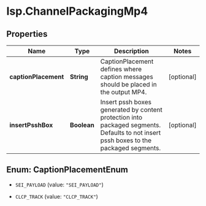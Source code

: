 # Isp.ChannelPackagingMp4

## Properties

Name | Type | Description | Notes
------------ | ------------- | ------------- | -------------
**captionPlacement** | **String** | CaptionPlacement defines where caption messages should be placed in the output MP4. | [optional] 
**insertPsshBox** | **Boolean** | Insert pssh boxes generated by content protection into packaged segments. Defaults to not insert pssh boxes to the packaged segments. | [optional] 



## Enum: CaptionPlacementEnum


* `SEI_PAYLOAD` (value: `"SEI_PAYLOAD"`)

* `CLCP_TRACK` (value: `"CLCP_TRACK"`)




